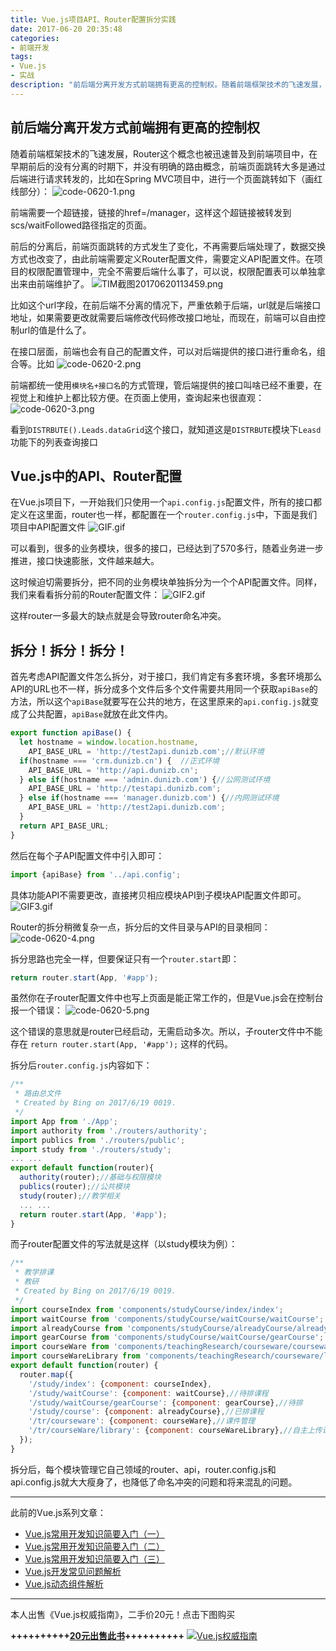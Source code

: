 ```yaml
---
title: Vue.js项目API、Router配置拆分实践
date: 2017-06-20 20:35:48
categories:
- 前端开发
tags:
- Vue.js
- 实战
description: "前后端分离开发方式前端拥有更高的控制权。随着前端框架技术的飞速发展，Router这个概念也被迅速普及到前端项目中，在早期前后的没有分离的时期下，并没有明确的路由概念，前端页面跳转大多是通过后端进行请求转发的，比如在Spring MVC项目中，进行一个页面跳转如下。。。"
---
```


## 前后端分离开发方式前端拥有更高的控制权

随着前端框架技术的飞速发展，Router这个概念也被迅速普及到前端项目中，在早期前后的没有分离的时期下，并没有明确的路由概念，前端页面跳转大多是通过后端进行请求转发的，比如在Spring MVC项目中，进行一个页面跳转如下（画红线部分）： 
![code-0620-1.png](//ww3.sinaimg.cn/large/006tNc79ly1g5d7yf3yfej30l30ecjsv.jpg)

前端需要一个超链接，链接的href=/manager，这样这个超链接被转发到scs/waitFollowed路径指定的页面。

前后的分离后，前端页面跳转的方式发生了变化，不再需要后端处理了，数据交换方式也改变了，由此前端需要定义Router配置文件，需要定义API配置文件。在项目的权限配置管理中，完全不需要后端什么事了，可以说，权限配置表可以单独拿出来由前端维护了。 
![TIM截图20170620113459.png](//ww4.sinaimg.cn/large/006tNc79ly1g5d7ygz8brj30yg0dbwoa.jpg)

比如这个url字段，在前后端不分离的情况下，严重依赖于后端，url就是后端接口地址，如果需要更改就需要后端修改代码修改接口地址，而现在，前端可以自由控制url的值是什么了。

在接口层面，前端也会有自己的配置文件，可以对后端提供的接口进行重命名，组合等。比如 
![code-0620-2.png](//ww4.sinaimg.cn/large/006tNc79ly1g5d7yhixgvj30p30gaac9.jpg)

前端都统一使用`模块名+接口名`的方式管理，管后端提供的接口叫啥已经不重要，在视觉上和维护上都比较方便。在页面上使用，查询起来也很直观： 
![code-0620-3.png](//ww2.sinaimg.cn/large/006tNc79ly1g5d7yie0djj30nz07jglk.jpg)

看到`DISTRBUTE().Leads.dataGrid`这个接口，就知道这是`DISTRBUTE`模块下`Leasd`功能下的列表查询接口

## Vue.js中的API、Router配置

在Vue.js项目下，一开始我们只使用一个`api.config.js`配置文件，所有的接口都定义在这里面，router也一样，都配置在一个`router.config.js`中，下面是我们项目中API配置文件
![GIF.gif](//ww2.sinaimg.cn/large/006tNc79ly1g5d7yiyghrg30cm0ggb08.gif)

可以看到，很多的业务模块，很多的接口，已经达到了570多行，随着业务进一步推进，接口快速膨胀，文件越来越大。

这时候迫切需要拆分，把不同的业务模块单独拆分为一个个API配置文件。同样，我们来看看拆分前的Router配置文件： 
![GIF2.gif](//ww3.sinaimg.cn/large/006tNc79ly1g5d7yjtqylg30cl0ewhdt.gif)

这样router一多最大的缺点就是会导致router命名冲突。

## 拆分！拆分！拆分！

首先考虑API配置文件怎么拆分，对于接口，我们肯定有多套环境，多套环境那么API的URL也不一样，拆分成多个文件后多个文件需要共用同一个获取`apiBase`的方法，所以这个`apiBase`就要写在公共的地方，在这里原来的`api.config.js`就变成了公共配置，`apiBase`就放在此文件内。
```js
export function apiBase() {
  let hostname = window.location.hostname,
    API_BASE_URL = 'http://test2api.dunizb.com';//默认环境
  if(hostname === 'crm.dunizb.cn') {  //正式环境
    API_BASE_URL = 'http://api.dunizb.cn';
  } else if(hostname === 'admin.dunizb.com') {//公网测试环境
    API_BASE_URL = 'http://testapi.dunizb.com';
  } else if(hostname === 'manager.dunizb.com') {//内网测试环境
    API_BASE_URL = 'http://test2api.dunizb.com';
  }
  return API_BASE_URL;
}
```

然后在每个子API配置文件中引入即可：
```js
import {apiBase} from '../api.config';
```

具体功能API不需要更改，直接拷贝相应模块API到子模块API配置文件即可。 
![GIF3.gif](//ww1.sinaimg.cn/large/006tNc79ly1g5d7ykobv3g30ni0ewdmb.gif)

Router的拆分稍微复杂一点，拆分后的文件目录与API的目录相同： 
![code-0620-4.png](//ww1.sinaimg.cn/large/006tNc79ly1g5d7ym3w2ej30ba0d90t7.jpg)

拆分思路也完全一样，但要保证只有一个`router.start`即：
```js
return router.start(App, '#app');
```

虽然你在子router配置文件中也写上页面是能正常工作的，但是Vue.js会在控制台报一个错误： 
![code-0620-5.png](//ww1.sinaimg.cn/large/006tNc79ly1g5d7ymky4wj30i608pjr8.jpg)

这个错误的意思就是router已经启动，无需启动多次。所以，子router文件中不能存在 `return router.start(App, '#app');` 这样的代码。

拆分后`router.config.js`内容如下：
```js
/**
 * 路由总文件
 * Created by Bing on 2017/6/19 0019.
 */
import App from './App';
import authority from './routers/authority';
import publics from './routers/public';
import study from './routers/study';
... ...
export default function(router){
  authority(router);//基础与权限模块
  publics(router);//公共模块
  study(router);//教学相关
  ... ...
  return router.start(App, '#app');
}
```

而子router配置文件的写法就是这样（以study模块为例）：
```js
/**
 * 教学排课
 * 教研
 * Created by Bing on 2017/6/19 0019.
 */
import courseIndex from 'components/studyCourse/index/index';
import waitCourse from 'components/studyCourse/waitCourse/waitCourse';
import alreadyCourse from 'components/studyCourse/alreadyCourse/alreadyCourse';
import gearCourse from 'components/studyCourse/waitCourse/gearCourse';
import courseWare from 'components/teachingResearch/courseware/courseware.vue';
import courseWareLibrary from 'components/teachingResearch/courseware/library.vue';
export default function(router) {
  router.map({
    '/study/index': {component: courseIndex},
    '/study/waitCourse': {component: waitCourse},//待排课程
    '/study/waitCourse/gearCourse': {component: gearCourse},//待排
    '/study/course': {component: alreadyCourse},//已排课程
    '/tr/courseware': {component: courseWare},//课件管理
    '/tr/courseWare/library': {component: courseWareLibrary},//自主上传课件库
  });
}
```

拆分后，每个模块管理它自己领域的router、api，router.config.js和api.config.js就大大瘦身了，也降低了命名冲突的问题和将来混乱的问题。
****
此前的Vue.js系列文章：

 - [Vue.js常用开发知识简要入门（一）](http://dunizb.com/2016/12/18/Vue.js常用开发知识简要入门（一）)
 - [Vue.js常用开发知识简要入门（二）](//www.jianshu.com/p/ce9fc4c8a7ce)
 - [Vue.js常用开发知识简要入门（三）](http://dunizb.com/2017/02/13/Vue.js常用开发知识简要入门（三）)
 - [Vue.js开发常见问题解析](http://dunizb.com/2017/06/19/Vue.js开发常见问题解析/)
 - [Vue.js动态组件解析](http://dunizb.com/2017/06/19/Vue.js动态组件解析/)

 *****
 本人出售《Vue.js权威指南》，二手价20元！点击下图购买

 **++++++++++[20元出售此书](http://dunizb.com/obook/)++++++++++**
[![Vue.js权威指南](//ww3.sinaimg.cn/large/006tNc79ly1g5d7yn253zj30g20jkdjd.jpg)](http://dunizb.com/obook/)